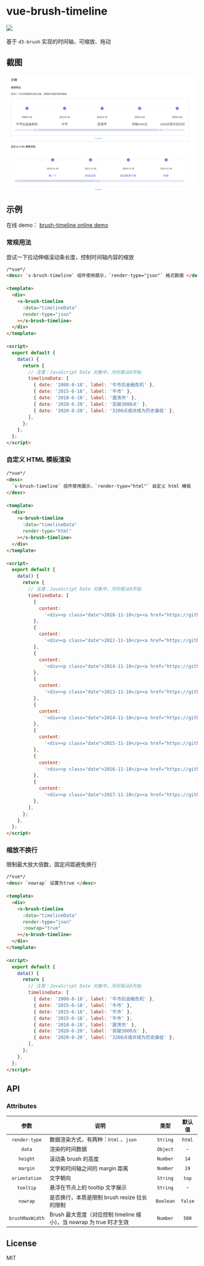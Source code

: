 # vue-brush-timeline

[![](https://img.shields.io/npm/v/vue-brush-timeline.svg?style=flat-square)](https://www.npmjs.com/package/vue-brush-timeline)

基于 `d3-brush` 实现的时间轴，可缩放、拖动

## 截图

![](./brush-timeline.png)

## 示例

在线 demo： [brush-timeline online demo](http://giscafer.github.io/sinokit/#/./components/brush-timeline)

### 常规用法

尝试一下拉动伸缩滚动条长度，控制时间轴内容的缩放

```html
/*vue*/
<desc> `s-brush-timeline` 组件使用展示，`render-type="json"` 格式数据 </desc>

<template>
  <div>
    <s-brush-timeline
      :data="timelineData"
      render-type="json"
    ></s-brush-timeline>
  </div>
</template>

<script>
  export default {
    data() {
      return {
        // 注意：JavaScript Date 对象中，月份是从0开始
        timelineData: [
          { date: '2008-8-18', label: '牛市后金融危机' },
          { date: '2015-6-18', label: '牛市' },
          { date: '2018-6-18', label: '震荡市' },
          { date: '2020-6-20', label: '突破3000点' },
          { date: '2020-8-20', label: '3200点或许成为历史最低' },
        ],
      };
    },
  };
</script>
```

### 自定义 HTML 模板渲染

```html
/*vue*/
<desc>
  `s-brush-timeline` 组件使用展示，`render-type="html"` 自定义 html 模板
</desc>

<template>
  <div>
    <s-brush-timeline
      :data="timelineData"
      render-type="html"
    ></s-brush-timeline>
  </div>
</template>

<script>
  export default {
    data() {
      return {
        // 注意：JavaScript Date 对象中，月份是从0开始
        timelineData: [
          {
            content:
              '<div><p class="date">2010-11-18</p><a href="https://github.com/giscafer/sinokit" target="_blank">第一个</a></div>',
          },
          {
            content:
              '<div><p class="date">2011-11-18</p><a href="https://github.com/giscafer/sinokit" target="_blank">新适应症</a></div>',
          },
          {
            content:
              '<div><p class="date">2014-11-18</p><a href="https://github.com/giscafer/sinokit" target="_blank">新冠疫苗方案</a></div>',
          },
          {
            content:
              '<div><p class="date">2013-11-18</p><a href="https://github.com/giscafer/sinokit" target="_blank">包装</a></div>',
          },
          {
            content:
              '<div><p class="date">2014-11-18</p><a href="https://github.com/giscafer/sinokit" target="_blank">审批</a></div>',
          },
          {
            content:
              '<div><p class="date">2015-11-18</p><a href="https://github.com/giscafer/sinokit" target="_blank">IPO</a></div>',
          },
          {
            content:
              '<div><p class="date">2016-11-18</p><a href="https://github.com/giscafer/sinokit" target="_blank">准备上市</a></div>',
          },
          {
            content:
              '<div><p class="date">2017-11-18</p><a href="https://github.com/giscafer/sinokit" target="_blank">上市</a></div>',
          },
        ],
      };
    },
  };
</script>
```

### 缩放不换行

限制最大放大倍数，固定间距避免换行

```html
/*vue*/
<desc> `nowrap` 设置为true </desc>

<template>
  <div>
    <s-brush-timeline
      :data="timelineData"
      render-type="json"
      :nowrap="true"
    ></s-brush-timeline>
  </div>
</template>

<script>
  export default {
    data() {
      return {
        // 注意：JavaScript Date 对象中，月份是从0开始
        timelineData: [
          { date: '2008-8-18', label: '牛市后金融危机' },
          { date: '2015-6-18', label: '牛市' },
          { date: '2015-6-18', label: '牛市' },
          { date: '2015-6-18', label: '牛市' },
          { date: '2018-6-18', label: '震荡市' },
          { date: '2020-6-20', label: '突破3000点' },
          { date: '2020-8-20', label: '3200点或许成为历史最低' },
        ],
      };
    },
  };
</script>
```

## API

### Attributes

|      参数       | 说明                                                                |   类型    | 默认值  |
| :-------------: | ------------------------------------------------------------------- | :-------: | :-----: |
|  `render-type`  | 数据渲染方式，有两种：`html` 、`json`                               | `String`  | `html`  |
|     `data`      | 渲染的时间数据                                                      | `Object`  |    -    |
|    `height`     | 滚动条 brush 的高度                                                 | `Number`  |  `14`   |
|    `margin`     | 文字和时间轴之间的 margin 距离                                      | `Number`  |  `19`   |
|  `orientation`  | 文字朝向                                                            | `String`  |  `top`  |
|    `tooltip`    | 悬浮在节点上的 tooltip 文字展示                                     | `String`  |    -    |
|    `nowrap`     | 是否换行，本质是限制 brush resize 拉长的限制                        | `Boolean` | `false` |
| `brushMaxWidth` | Brush 最大宽度（对应控制 timeline 缩小)，当 nowrap 为 true 时才生效 | `Number`  |  `500`  |

## License

MIT
